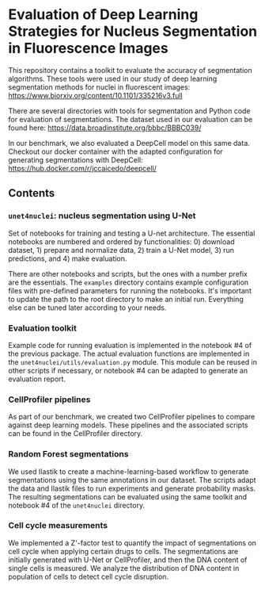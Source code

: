 # Evaluation of Deep Learning Strategies for Nucleus Segmentation in Fluorescence Images

This repository contains a toolkit to evaluate the accuracy of segmentation algorithms. 
These tools were used in our study of deep learning segmentation methods for nuclei in fluorescent images: 
https://www.biorxiv.org/content/10.1101/335216v3.full

There are several directories with tools for segmentation and Python code for evaluation of segmentations. 
The dataset used in our evaluation can be found here: 
https://data.broadinstitute.org/bbbc/BBBC039/

In our benchmark, we also evaluated a DeepCell model on this same data.
Checkout our docker container with the adapted configuration for generating segmentations with DeepCell:
https://hub.docker.com/r/jccaicedo/deepcell/


## Contents

### `unet4nuclei`: nucleus segmentation using U-Net

Set of notebooks for training and testing a U-net architecture. 
The essential notebooks are numbered and ordered by functionalities: 
0) download dataset, 1) prepare and normalize data, 
2) train a U-Net model, 3) run predictions, and 4) make evaluation.

There are other notebooks and scripts, but the ones with a number prefix are the essentials.
The `examples` directory contains example configuration files with pre-defined parameters for running the notebooks.
It's important to update the path to the root directory to make an initial run. 
Everything else can be tuned later according to your needs.

### Evaluation toolkit

Example code for running evaluation is implemented in the notebook #4 of the previous package.
The actual evaluation functions are implemented in the `unet4nuclei/utils/evaluation.py` module.
This module can be reused in other scripts if necessary, or notebook #4 can be adapted to generate an evaluation report.

### CellProfiler pipelines

As part of our benchmark, we created two CellProfiler pipelines to compare against deep learning models.
These pipelines and the associated scripts can be found in the CellProfiler directory.

### Random Forest segmentations

We used Ilastik to create a machine-learning-based workflow to generate segmentations using the same annotations in our dataset.
The scripts adapt the data and Ilastik files to run experiments and generate probability masks.
The resulting segmentations can be evaluated using the same toolkit and notebook #4 of the `unet4nuclei` directory.

### Cell cycle measurements

We implemented a Z'-factor test to quantify the impact of segmentations on cell cycle when applying certain drugs to cells.
The segmentations are initially generated with U-Net or CellProfiler, and then the DNA content of single cells is measured.
We analyze the distribution of DNA content in population of cells to detect cell cycle disruption.

